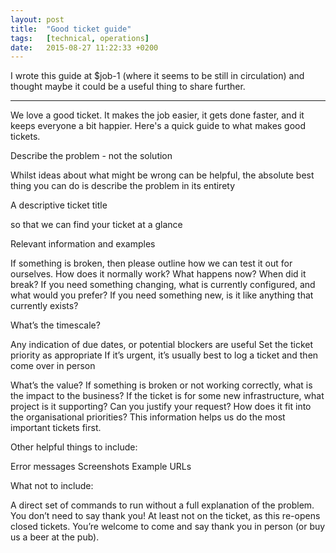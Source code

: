 ```yaml
---
layout: post
title:  "Good ticket guide"
tags:   [technical, operations]
date:   2015-08-27 11:22:33 +0200
---
```



I wrote this guide at $job-1 (where it seems to be still in circulation) and thought maybe it could be a useful thing to share further.

-----

We love a good ticket. It makes the job easier, it gets done faster, and it keeps everyone a bit happier. Here's a quick guide to what makes good tickets.

Describe the problem - not the solution

Whilst ideas about what might be wrong can be helpful, the absolute best thing you can do is describe the problem in its entirety

A descriptive ticket title

so that we can find your ticket at a glance

Relevant information and examples

If something is broken, then please outline how we can test it out for ourselves. How does it normally work? What happens now? When did it break?
If you need something changing, what is currently configured, and what would you prefer?
If you need something new, is it like anything that currently exists?

What’s the timescale?

Any indication of due dates, or potential blockers are useful
Set the ticket priority as appropriate
If it’s urgent, it’s usually best to log a ticket and then come over in person

What’s the value?
If something is broken or not working correctly, what is the impact to the business?
If the ticket is for some new infrastructure, what project is it supporting? 
Can you justify your request? How does it fit into the organisational priorities?
This information helps us do the most important tickets first.

Other helpful things to include:

Error messages
Screenshots
Example URLs

What not to include:

A direct set of commands to run without a full explanation of the problem. 
You don’t need to say thank you! At least not on the ticket, as this re-opens closed tickets. You’re welcome to come and say thank you in person (or buy us a beer at the pub).
